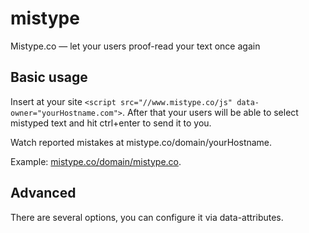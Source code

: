 mistype
=======

Mistype.co — let your users proof-read your text once again

## Basic usage
Insert at your site `<script src="//www.mistype.co/js" data-owner="yourHostname.com">`. After that your users will be able to select mistyped text and hit ctrl+enter to send it to you.

Watch reported mistakes at mistype.co/domain/yourHostname.

Example: [mistype.co/domain/mistype.co](//mistype.co/domain/mistype.co).

## Advanced
There are several options, you can configure it via data-attributes.